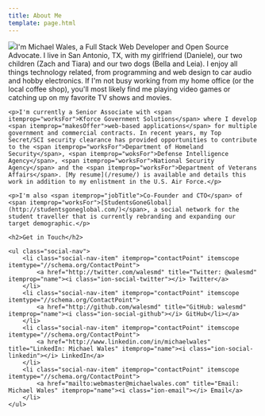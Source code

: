```yaml
---
title: About Me
template: page.html
---
```


<div itemscope itemtype="//schema.org/Person">
    <p><img src="//gravatar.com/avatar/533b687cf97f813c620703e41c215fd7?s=200" class="align-right" itemprop="image">I'm <span itemprop="name">Michael Wales</span>, a <span itemprop="jobTitle">Full Stack Web Developer and Open Source Advocate</span>. I live in <span itemprop="address" itemscope itemtype="//schema.org/PostalAddress"><span itemprop="addressLocality">San Antonio</span>, <span itemprop="addressRegion">TX</span></span>, with my girlfriend (<span itemprop="spouse">Daniele</span>), our two children (<span itemprop="children">Zach and Tiara</span>) and our two dogs (Bella and Leia). I enjoy all things technology related, from <span itemprop="makesOffer">programming</span> and <span itemprop="makesOffer">web design</span> to car audio and hobby electronics. If I'm not busy working from my home office (or the local coffee shop), you'll most likely find me playing video games or catching up on my favorite TV shows and movies.</p>

    <p>I'm currently a Senior Associate with <span itemprop="worksFor">Kforce Government Solutions</span> where I develop <span itemprop="makesOffer">web-based applications</span> for multiple government and commercial contracts. In recent years, my Top Secret/SCI security clearance has provided opportunities to contribute to the <span itemprop="worksFor">Department of Homeland Security</span>, <span itemprop="woksFor">Defense Intelligence Agency</span>, <span itemprop="worksFor">National Security Agency</span> and the <span itemprop="worksFor">Department of Veterans Affairs</span>. [My resume](/resume/) is available and details this work in addition to my enlistment in the U.S. Air Force.</p>

    <p>I'm also <span itemprop="jobTitle">Co-Founder and CTO</span> of <span itemprop="worksFor">[StudentsGoneGlobal](http://studentsgoneglobal.com/)</span>, a social network for the student traveller that is currently rebranding and expanding our target demographic.</p>

    <h2>Get in Touch</h2>

    <ul class="social-nav">
        <li class="social-nav-item" itemprop="contactPoint" itemscope itemtype="//schema.org/ContactPoint">
            <a href="http://twitter.com/walesmd" title="Twitter: @walesmd" itemprop="name"><i class="ion-social-twitter"></i> Twitter</a>
        </li>
        <li class="social-nav-item" itemprop="contactPoint" itemscope itemtype="//schema.org/ContactPoint">
            <a href="http://github.com/walesmd" title="GitHub: walesmd" itemprop="name"><i class="ion-social-github"></i> GitHub</li></a>
        </li>
        <li class="social-nav-item" itemprop="contactPoint" itemscope itemtype="//schema.org/ContactPoint">
            <a href="http://www.linkedin.com/in/michaelwales" title="LinkedIn: Michael Wales" itemprop="name"><i class="ion-social-linkedin"></i> LinkedIn</a>
        </li>
        <li class="social-nav-item" itemprop="contactPoint" itemscope itemtype="//schema.org/ContactPoint">
            <a href="mailto:webmaster@michaelwales.com" title="Email: Michael Wales" itemprop="name"><i class="ion-email"></i> Email</a>
        </li>
    </ul>
</div>
